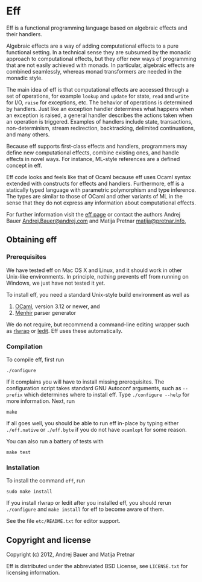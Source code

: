 Eff
===

Eff is a functional programming language based on algebraic effects and
their handlers.

Algebraic effects are a way of adding computational effects to a pure
functional setting. In a technical sense they are subsumed by the monadic
approach to computational effects, but they offer new ways of programming
that are not easily achieved with monads. In particular, algebraic effects
are combined seamlessly, whereas monad transformers are needed in the
monadic style.

The main idea of eff is that computational effects are accessed through a
set of operations, for example `lookup` and `update` for state, `read` and
`write` for I/O, `raise` for exceptions, etc. The behavior of operations is
determined by handlers. Just like an exception handler determines what
happens when an exception is raised, a general handler describes the
actions taken when an operation is triggered. Examples of handlers include
state, transactions, non-determinism, stream redirection, backtracking,
delimited continuations, and many others.

Because eff supports first-class effects and handlers, programmers may
define new computational effects, combine existing ones, and handle effects
in novel ways. For instance, ML-style references are a defined concept in
eff.

Eff code looks and feels like that of Ocaml because eff uses Ocaml syntax
extended with constructs for effects and handlers. Furthermore, eff is a
statically typed language with parametric polymorphism and type inference.
The types are similar to those of OCaml and other variants of ML in the
sense that they do not express any information about computational effects.

For further information visit the [eff page](http://math.andrej.com/eff/)
or contact the authors Andrej Bauer <Andrej.Bauer@andrej.com> and Matija
Pretnar <matija@pretnar.info>,

Obtaining eff
-------------

### Prerequisites

We have tested eff on Mac OS X and Linux, and it should work in other
Unix-like environments. In principle, nothing prevents eff from running
on Windows, we just have not tested it yet.

To install eff, you need a standard Unix-style build environment as well as

1. [OCaml](http://caml.inria.fr/ocaml/), version 3.12 or newer, and
2. [Menhir](http://cristal.inria.fr/~fpottier/menhir/) parser generator

We do not require, but recommend a command-line editing wrapper such as
[rlwrap](http://utopia.knoware.nl/~hlub/rlwrap/#rlwrap) or
[ledit](http://cristal.inria.fr/~ddr/ledit/). Eff uses these automatically.
   

### Compilation

To compile eff, first run

    ./configure

If it complains you will have to install missing prerequisites. The
configuration script takes standard GNU Autoconf arguments, such as
`--prefix` which determines where to install eff. Type `./configure --help`
for more information. Next, run

    make

If all goes well, you should be able to run eff in-place by typing either
`./eff.native` or `./eff.byte` if you do not have `ocamlopt` for some
reason.

You can also run a battery of tests with

    make test

### Installation

To install the command `eff`, run

    sudo make install

If you install rlwrap or ledit after you installed eff, you should rerun
`./configure` and `make install` for eff to become aware of them.

See the file `etc/README.txt` for editor support.

Copyright and license
---------------------

Copyright (c) 2012, Andrej Bauer and Matija Pretnar

Eff is distributed under the abbreviated BSD License, see `LICENSE.txt` for
licensing information.

